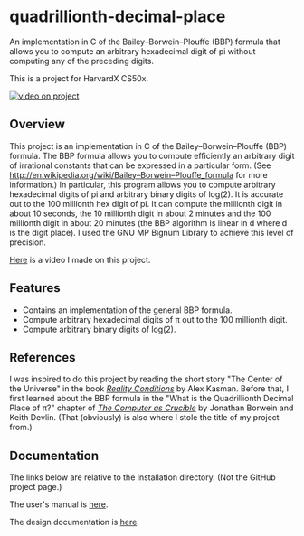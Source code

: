 <h1>quadrillionth-decimal-place</h1>
An implementation in C of the Bailey–Borwein–Plouffe (BBP) formula that allows you to compute an arbitrary hexadecimal digit of pi without computing any of the preceding digits.


This is a project for HarvardX CS50x.

[![video on project](https://img.youtube.com/vi/1fPUBExEy_c/0.jpg)](https://www.youtube.com/watch?v=1fPUBExEy_c)

<h2>Overview</h2>

This project is an implementation in C of the Bailey–Borwein–Plouffe (BBP) formula. The BBP formula allows 
you to compute efficiently an arbitrary digit of irrational constants that can be expressed in a particular 
form. (See http://en.wikipedia.org/wiki/Bailey–Borwein–Plouffe_formula for more information.) In particular,
this program allows you to compute arbitrary hexadecimal digits of pi and arbitrary binary digits of 
log(2). It is accurate out to the 100 millionth hex digit of pi. It can compute the millionth digit in 
about 10 seconds, the 10 millionth digit in about 2 minutes and the 100 millionth digit in about 
20 minutes (the BBP algorithm is linear in d where d is the digit place). I used the GNU MP Bignum 
Library to achieve this level of precision.

[Here](https://youtu.be/1fPUBExEy_c) is a video I made on this project.

<h2>Features</h2>
<ul>
    <li>
        Contains an implementation of the general BBP formula.
    </li>
    <li>
        Compute arbitrary hexadecimal digits of &pi; out to the 100 millionth digit.
    </li>
    <li>
        Compute arbitrary binary digits of log(2).
    </li>
</ul>

<h2>References</h2>
I was inspired to do this project by reading the short story "The Center of the Universe"
in the book 
<a href="http://www.amazon.com/Reality-Conditions-Short-Mathematical-Fiction/dp/0883855526">
<i>Reality Conditions</i></a> by Alex Kasman.  Before that, I first learned about 
the BBP formula in the "What is the Quadrillionth Decimal Place of &pi;?" chapter
of 
<a href="http://www.amazon.com/Computer-Crucible-Introduction-Experimental-Mathematics/dp/1568813430">
<i>The Computer as Crucible</i></a> by Jonathan Borwein and Keith Devlin.  (That (obviously) 
is
also where I stole the title of my project from.)


<h2>Documentation</h2>

The links below are relative to the installation directory.  (Not the GitHub project page.)

The user's manual is [here](./doc/documentation.html).

The design documentation is [here](./doc/documentation.html).

